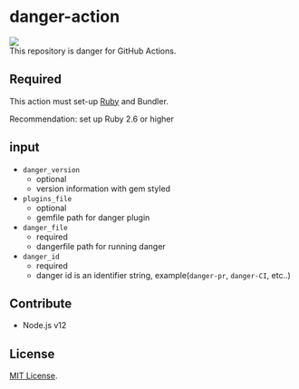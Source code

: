 # danger-action
![](https://github.com/MeilCli/danger-action/workflows/CI/badge.svg)  
This repository is danger for GitHub Actions.

## Required
This action must set-up [Ruby](https://github.com/actions/setup-ruby) and Bundler.

Recommendation: set up Ruby 2.6 or higher

## input
- `danger_version`
  - optional
  - version information with gem styled
- `plugins_file`
  - optional
  - gemfile path for danger plugin
- `danger_file`
  - required
  - dangerfile path for running danger
- `danger_id`
  - required
  - danger id is an identifier string, example(`danger-pr`, `danger-CI`, etc..)

## Contribute
- Node.js v12

## License
[MIT License](LICENSE).